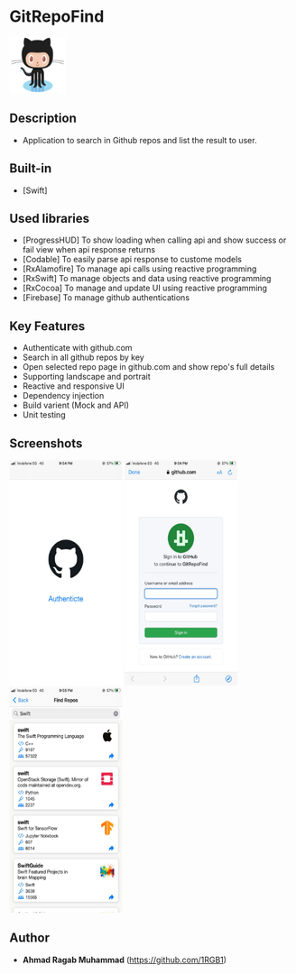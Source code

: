 # GitRepoFind

<img src="https://github.com/1RGB1/GitRepoFind/blob/main/GitRepoFind/ScreenShots/AppIcon.png" width="100" height="100" />

## Description

- Application to search in Github repos and list the result to user.

## Built-in

- [Swift]

## Used libraries

- [ProgressHUD] To show loading when calling api and show success or fail view when api response returns
- [Codable] To easily parse api response to custome models
- [RxAlamofire] To manage api calls using reactive programming
- [RxSwift] To manage objects and data using reactive programming
- [RxCocoa] To manage and update UI using reactive programming
- [Firebase] To manage github authentications

## Key Features

- Authenticate with github.com
- Search in all github repos by key
- Open selected repo page in github.com and show repo's full details
- Supporting landscape and portrait
- Reactive and responsive UI
- Dependency injection
- Build varient (Mock and API)
- Unit testing

## Screenshots

<img src="https://github.com/1RGB1/GitRepoFind/blob/main/GitRepoFind/ScreenShots/AuthScreen.jpeg" width="200" height="400" /> <img src="https://github.com/1RGB1/GitRepoFind/blob/main/GitRepoFind/ScreenShots/GitHubAuthScreen.jpeg" width="200" height="400" /> <img src="https://github.com/1RGB1/GitRepoFind/blob/main/GitRepoFind/ScreenShots/SearchReposScreen.jpeg" width="200" height="400" />

## Author

- **Ahmad Ragab Muhammad** (https://github.com/1RGB1)
